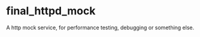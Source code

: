 final_httpd_mock
================

A http mock service, for performance testing, debugging or something else.